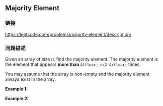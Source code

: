 ## Majority Element  
### 链接  
https://leetcode.com/problems/majority-element/description/  
### 问题描述
Given an array of size *n*, find the majority element. The majority element is the element that appears **more than** `&lfloor; n/2 &rfloor;` times.

You may assume that the array is non-empty and the majority element always exist in the array.

**Example 1:**

**Example 2:**
